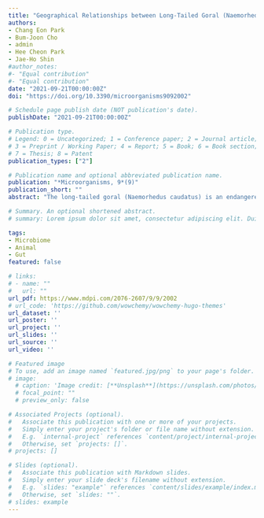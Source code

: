 ```yaml
---
title: "Geographical Relationships between Long-Tailed Goral (Naemorhedus caudatus) Populations Based on Gut Microbiome Analysis"
authors:
- Chang Eon Park
- Bum-Joon Cho
- admin
- Hee Cheon Park
- Jae-Ho Shin
#author_notes:
#- "Equal contribution"
#- "Equal contribution"
date: "2021-09-21T00:00:00Z"
doi: "https://doi.org/10.3390/microorganisms9092002"

# Schedule page publish date (NOT publication's date).
publishDate: "2021-09-21T00:00:00Z"

# Publication type.
# Legend: 0 = Uncategorized; 1 = Conference paper; 2 = Journal article;
# 3 = Preprint / Working Paper; 4 = Report; 5 = Book; 6 = Book section;
# 7 = Thesis; 8 = Patent
publication_types: ["2"]

# Publication name and optional abbreviated publication name.
publication: "*Microorganisms, 9*(9)"
publication_short: ""
abstract: "The long-tailed goral (Naemorhedus caudatus) is an endangered species found in the mountains of eastern and northern Asia. Its populations have declined for various reasons, and this species has been designated as legally protected in South Korea. Although various ecological studies have been conducted on long-tailed gorals, none have investigated the gut microbiome until now. In the present study, we compared the diversity and composition of the gut microbiome of seven populations of Korean long-tailed gorals. By analyzing the gut microbiome composition for each regional population, it was found that four phyla—Firmicutes, Actinobacteriota, Bacteroidota, and Proteobacteria—were the most dominant in all regions on average. The alpha diversity of the gut microbiome of the goral population in the northern regions was high, while that in the southern regions was low. Through the analysis of beta diversity, the seven long-tailed goral populations have been divided into three groups: the Seoraksan population, the Samcheock population, and the Wangpicheon population. It was possible to confirm the regional migration of the animals using the gut microbiome based on the site-relational network analysis. It was found that the most stable population of long-tailed gorals in Korea was the Seoraksan population, and the closely related groups were the Samcheok and Wangpicheon populations, respectively. Wangpicheon appeared to be a major point of dispersal in the migration route of Korean long-tailed gorals."

# Summary. An optional shortened abstract.
# summary: Lorem ipsum dolor sit amet, consectetur adipiscing elit. Duis posuere tellus ac convallis placerat. Proin tincidunt magna sed ex sollicitudin condimentum.

tags:
- Microbiome
- Animal
- Gut
featured: false

# links:
# - name: ""
#   url: ""
url_pdf: https://www.mdpi.com/2076-2607/9/9/2002
# url_code: 'https://github.com/wowchemy/wowchemy-hugo-themes'
url_dataset: ''
url_poster: ''
url_project: ''
url_slides: ''
url_source: ''
url_video: ''

# Featured image
# To use, add an image named `featured.jpg/png` to your page's folder. 
# image:
  # caption: 'Image credit: [**Unsplash**](https://unsplash.com/photos/jdD8gXaTZsc)'
  # focal_point: ""
  # preview_only: false

# Associated Projects (optional).
#   Associate this publication with one or more of your projects.
#   Simply enter your project's folder or file name without extension.
#   E.g. `internal-project` references `content/project/internal-project/index.md`.
#   Otherwise, set `projects: []`.
# projects: []

# Slides (optional).
#   Associate this publication with Markdown slides.
#   Simply enter your slide deck's filename without extension.
#   E.g. `slides: "example"` references `content/slides/example/index.md`.
#   Otherwise, set `slides: ""`.
# slides: example
---
```

